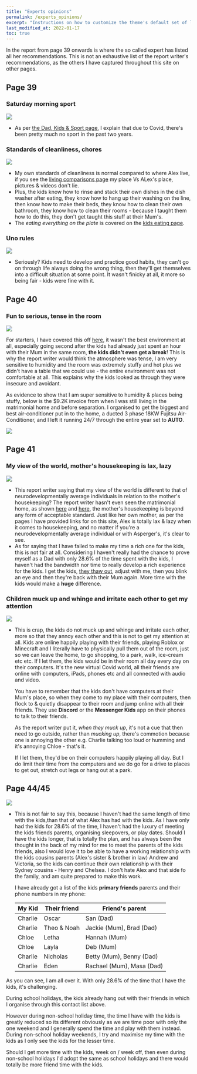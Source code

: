 ```yaml
---
title: "Experts opinions"
permalink: /experts_opinions/
excerpt: "Instructions on how to customize the theme's default set of layouts, includes, and stylesheets when using the Ruby Gem version."
last_modified_at: 2022-01-17
toc: true
---
```

In the report from page 39 onwards is where the so called expert has listed all her recommendations. This is not an exhaustive list of the report writer's recommendations, as the others I have captured throughout this site on other pages. 

## Page 39

### Saturday morning sport

![](../blobs/expertsopinions/report_sat_morning_sport.png)

- As per [the Dad, Kids & Sport page](/marcseparation/dad_kids_sport/), I explain that due to Covid, there's been pretty much no sport in the past two years. 

### Standards of cleanliness, chores

![](../blobs/expertsopinions/report_kids_cleanliness.png)

- My own standards of cleanliness is normal compared to where Alex live, if you see the [living comparisons page](/marcseparation/living_comparisons/) my place Vs ALex's place, pictures & videos don't lie. 
- Plus, the kids know how to rinse and stack their own dishes in the dish washer after eating, they know how to hang up their washing on the line, then know how to make their beds, they know how to clean their own bathroom, they know how to clean their rooms - because I taught them how to do this, they don't get taught this stuff at their Mum's.
- The *eating everything on the plate* is covered on the [kids eating page](/marcseparation/kids_eating/).

### Uno rules

![](../blobs/expertsopinions/report_uno_rules.png)

- Seriously? Kids need to develop and practice good habits, they can't go on through life always doing the wrong thing, then they'll get themselves into a difficult situation at some point. It wasn't finicky at all, it more so being fair - kids were fine with it. 

## Page 40

### Fun to serious, tense in the room

![](../blobs/expertsopinions/report_rule-bound_tense.png)

For starters, I have covered this off [here](/marcseparation/my_initial_comments/#interactions-with-kids-in-front-of-the-report-writer), it wasn't the best environment at all, especially going second after the kids had already just spent an hour with their Mum in the same room, **the kids didn't even get a break**! This is why the report writer would think the atmosphere was tense, I am very sensitive to humidity and the room was extremely stuffy and hot plus we didn't have a table that we could use - the entire environment was not comfortable at all. This explains why the kids looked as through they were insecure and avoidant.

As evidence to show that I am super sensitive to humidity & places being stuffy, below is the $9.2K invoice from when I was still living in the matrimonial home and before separation. I organised to get the biggest and best air-conditioner put in to the home, a ducted 3 phase 18KW Fujitsu Air-Conditioner, and I left it running 24/7 through the entire year set to **AUTO**. 

![](../blobs/expertsopinions/air-con_invoice.png)

## Page 41

### My view of the world, mother's housekeeping is lax, lazy

![](../blobs/expertsopinions/report_lazy_rich_experience.png)

- This report writer saying that my view of the world is different to that of neurodevelopmentally average individuals in relation to the mother's housekeeping? The report writer hasn't even seen the matrimonial home, as shown [here](/marcseparation/living_conditions/) and [here](/marcseparation/living_comparisons/), the mother's housekeeping is beyond any form of acceptable standard. Just like her own mother, as per the pages I have provided links for on this site, Alex is totally lax & lazy when it comes to housekeeping, and no matter if you're a neurodevelopmentally average individual or with Asperger's, it's clear to see. 
- As for saying that I have failed to make my time a rich one for the kids, this is not fair at all. Considering I haven't really had the chance to prove myself as a Dad with only 28.6% of the time spent with the kids, I haven't had the bandwidth nor time to really develop a rich experience for the kids. I get the kids, [they thaw out](/marcseparation/co_parenting/#different-behaviours-from-the-kids-upon-delivery), adjust with me, then you blink an eye and then they're back with their Mum again. More time with the kids would make a **huge** difference. 

### Children muck up and whinge and irritate each other to get my attention

![](../blobs/expertsopinions/report_kids_muck_up_my_attention.png)

- This is crap, the kids do not muck up and whinge and irritate each other, more so that they annoy each other and this is not to get my attention at all. Kids are online happily playing with their friends, playing Roblox or Minecraft and I literally have to physically pull them out of the room, just so we can leave the home, to go shopping, to a park, walk, ice-cream etc etc. If I let them, the kids would be in their room all day every day on their computers. It's the new virtual Covid world, all their friends are online with computers, iPads, phones etc and all connected with audio and video.
  
  You have to remember that the kids don't have computers at their Mum's place, so when they come to my place with their computers, then flock to & quietly disappear to their room and jump online with all their friends. They use **Discord** or the **Messenger Kids** app on their phones to talk to their friends. 

  As the report writer put it, *when they muck up*, it's not a cue that then need to go outside, rather than *mucking up*, there's commotion because one is annoying the other e.g. Charlie talking too loud or humming and it's annoying Chloe - that's it. 

  If I let them, they'd be on their computers happily playing all day. But I do limit their time from the computers and we do go for a drive to places to get out, stretch out legs or hang out at a park. 

## Page 44/45

![](../blobs/expertsopinions/report_week_about_friends_cousins.png)

- This is not fair to say this, because I haven't had the same length of time with the kids,than that of what Alex has had with the kids. As I have only had the kids for 28.6% of the time, I haven't had the luxury of meeting the kids friends parents, organising sleepovers, or play dates. Should I have the kids longer, that is totally the plan, and has always been the thought in the back of my mind for me to meet the parents of the kids friends, also I would love it to be able to have a working relationship with the kids cousins parents (Alex's sister & brother in law) Andrew and Victoria, so the kids can continue their own relationship with their Sydney cousins - Henry and Chelsea. I don't hate Alex and that side fo the family, and am quite prepared to make this work.

    I have already got a list of the kids **primary friends** parents and their phone numbers in my phone:

    | My Kid | Their friend | Friend's parent |
    | ------ | ------ | ------ |
    | Charlie | Oscar  | San (Dad) |
    | Charlie | Theo & Noah  | Jackie (Mum), Brad (Dad) |
    | Chloe | Letha  | Hannah (Mum) |
    | Chloe | Layla  | Deb (Mum) |
    | Charlie | Nicholas  | Betty (Mum), Benny (Dad) |
    | Charlie | Eden | Rachael (Mum), Masa (Dad) |

As you can see, I am all over it. With only 28.6% of the time that I have the kids, it's challenging.

During school holidays, the kids already hang out with their friends in which I organise through this contact list above. 

However during non-school holiday time, the time I have with the kids is greatly reduced so its different obviously as we are time poor with only the one weekend and I generally spend the time and play with them instead. During non-school holiday weekends, I try and maximise my time with the kids as I only see the kids for the lesser time. 

Should I get more time with the kids, week on / week off, then even during non-school holidays I'd adopt the same as school holidays and there would totally be more friend time with the kids.



